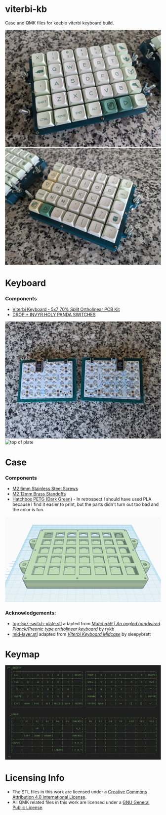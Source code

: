 # viterbi-kb
Case and QMK files for keebio viterbi keyboard build.

![left side of keyboard](/images/assembled_left_v1.jpg)
![right side of keyboard](/images/assembled_right_v1.jpg)

# Keyboard 
### Components
* [Viterbi Keyboard - 5x7 70% Split Ortholinear PCB Kit](https://keeb.io/products/viterbi-keyboard-pcbs-5x7-70-split-ortholinear)
* [DROP + INVYR HOLY PANDA SWITCHES](https://drop.com/buy/drop-invyr-holy-panda-mechanical-switches?defaultSelectionIds=976313)

![bottom of plate](/images/plate_bottom.jpg)
![top of plate](/images/plate_top.jpg)

# Case 
### Components
* [M2 6mm Stainless Steel Screws](https://keeb.io/collections/diy-parts/products/m2-screws-and-standoffs?variant=47874887558)
* [M2 12mm Brass Standoffs](https://keeb.io/collections/diy-parts/products/m2-screws-and-standoffs?variant=47432051718)
* [Hatchbox PETG (Dark Green)](https://www.hatchbox3d.com/collections/petg-1-75mm/products/dark-green-petg-filament-1-75mm-1kg-spool) - In retrospect I should have used PLA because I find it easier to print, but the parts didn't turn out too bad and the color is fun.

![case model](/images/stl_image_v1.PNG)

### Acknowledgements: 
- [top-5x7-switch-plate.stl][plate] adapted from [*Matcha59 | An angled handwired Planck/Preonic type ortholinear keyboard*][cred-plate] by rykb
- [mid-layer.stl][mid] adapted from [*Viterbi Keyboard Midcase*][cred-mid] by sleepybrett

[plate]: https://github.com/ryankgit/viterbi-kb/blob/master/case/top-5x7-switch-plate.stl
[mid]: https://github.com/ryankgit/viterbi-kb/blob/master/case/mid-layer.stl
[cred-plate]: https://www.thingiverse.com/thing:4850429
[cred-mid]: https://www.thingiverse.com/thing:2719346

# Keymap
![keymap](/images/keymap_image_v2.PNG)

# Licensing Info
* The STL files in this work are licensed under a
[Creative Commons Attribution 4.0 International License][cc-by].
* All QMK related files in this work are licensed under a [GNU General Public License][qmk-license].

[cc-by]: http://creativecommons.org/licenses/by/4.0/
[qmk-license]: http://www.gnu.org/licenses/
